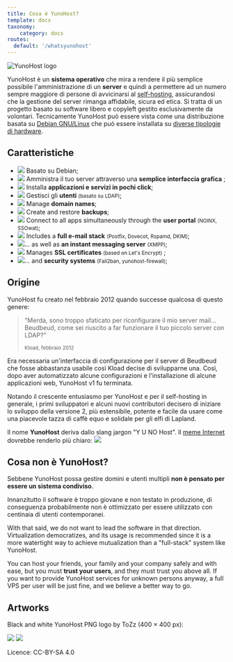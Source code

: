```yaml
---
title: Cosa è YunoHost?
template: docs
taxonomy:
    category: docs
routes:
  default: '/whatsyunohost'
---
```


![YunoHost logo](image://YunoHost_logo_vertical.png?resize=400&id=ynhlogo)

YunoHost è un **sistema operativo** che mira a rendere il più semplice possibile l'amministrazione di un **server**  e quindi a permettere ad un numero sempre maggiore di persone di avvicinarsi al [self-hosting](/selfhosting), assicurandosi che la gestione del server rimanga affidabile, sicura ed etica. Si tratta di un progetto basato su software libero e copyleft gestito esclusivamente da volontari. Tecnicamente YunoHost può essere vista come una distribuzione basata su [Debian GNU/Linux](https://debian.org) che può essere installata su [diverse tipologie di hardware](/install).

## Caratteristiche

- ![](image://icon-debian.png?resize=32&classes=inline) Basato su Debian;
- ![](image://icon-tools.png?resize=32&classes=inline) Amministra il tuo server attraverso una **semplice interfaccia grafica** ;
- ![](image://icon-package.png?resize=32&classes=inline) Installa **applicazioni e servizi in pochi click**;
- ![](image://icon-users.png?resize=32&classes=inline) Gestisci gli **utenti** <small>(basato su LDAP)</small>;
- ![](image://icon-globe.png?resize=32&classes=inline) Manage **domain names**;
- ![](image://icon-medic.png?resize=32&classes=inline) Create and restore **backups**;
- ![](image://icon-door.png?resize=32&classes=inline) Connect to all apps simultaneously through the **user portal** <small>(NGINX, SSOwat)</small>;
- ![](image://icon-mail.png?resize=32&classes=inline) Includes a **full e-mail stack** <small>(Postfix, Dovecot, Rspamd, DKIM)</small>;
- ![](image://icon-messaging.png?resize=32&classes=inline)... as well as **an instant messaging server** <small>(XMPP)</small>;
- ![](image://icon-lock.png?resize=32&classes=inline) Manages **SSL certificates** <small>(based on Let's Encrypt)</small> ;
- ![](image://icon-shield.png?resize=32&classes=inline)... and **security systems** <small>(Fail2ban, yunohost-firewall)</small>;

## Origine

YunoHost fu creato nel febbraio 2012 quando successe qualcosa di questo genere:

<blockquote><p>"Merda, sono troppo sfaticato per riconfigurare il mio server mail... Beudbeud, come sei riuscito a far funzionare il tuo piccolo server con LDAP?"</p><small>Kload, febbraio 2012</small></blockquote>

Era necessaria un'interfaccia di configurazione per il server di Beudbeud che fosse abbastanza usabile così Kload decise di svilupparne una. Così, dopo aver automatizzato alcune configurazioni e l'installazione di alcune applicazioni web, YunoHost v1 fu terminata.

Notando il crescente entusiasmo per YunoHost e per il self-hosting in generale, i primi sviluppatori e alcuni nuovi contributori decisero di iniziare lo sviluppo della versione 2, più estensibile, potente e facile da usare come una piacevole tazza di caffè equo e solidale per gli elfi di Lapland.

Il nome **YunoHost** deriva dallo slang jargon "Y U NO Host". Il [meme Internet](https://en.wikipedia.org/wiki/Internet_meme) dovrebbe renderlo più chiaro:
![](image://dude_yunohost.jpg)

## Cosa non è YunoHost?

Sebbene YunoHost possa gestire domini e utenti multipli **non è pensato per essere un sistema condiviso**.

Innanzitutto il software è troppo giovane e non testato in produzione, di conseguenza probabilmente non è ottimizzato per essere utilizzato con centinaia di utenti contemporanei.

 With that said, we do not want to lead the software in that direction. Virtualization democratizes, and its usage is recommended since it is a more watertight way to achieve mutualization than a "full-stack" system like YunoHost.

You can host your friends, your family and your company safely and with ease, but you must **trust your users**, and they must trust you above all. If you want to provide YunoHost services for unknown persons anyway, a full VPS per user will be just fine, and we believe a better way to go.

## Artworks

Black and white YunoHost PNG logo by ToZz (400 × 400 px):

![](image://ynh_logo_black_300dpi.png?resize=220)
![](image://ynh_logo_white_300dpi.png?resize=220&id=whitelogo)

Licence: CC-BY-SA 4.0
